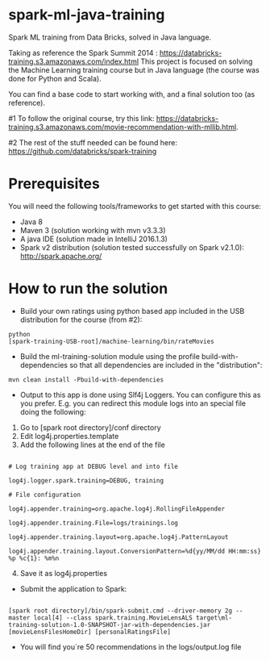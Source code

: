 # spark-ml-java-training
Spark ML training from Data Bricks, solved in Java language.

Taking as reference the Spark Summit 2014 : https://databricks-training.s3.amazonaws.com/index.html This project is focused on solving the Machine Learning training course but in Java language (the course was done for Python and Scala).

You can find a base code to start working with, and a final solution too (as reference).

#1 To follow the original course, try this link: https://databricks-training.s3.amazonaws.com/movie-recommendation-with-mllib.html.

#2 The rest of the stuff needed can be found here: https://github.com/databricks/spark-training

# Prerequisites

You will need the following tools/frameworks to get started with this course:

* Java 8
* Maven 3 (solution working with mvn v3.3.3)
* A java IDE (solution made in IntelliJ 2016.1.3)
* Spark v2 distribution (solution tested successfully on Spark v2.1.0): http://spark.apache.org/

# How to run the solution
* Build your own ratings using python based app included in the USB distribution for the course (from #2):

<code>python [spark-training-USB-root]/machine-learning/bin/rateMovies</code>

* Build the ml-training-solution module using the profile build-with-dependencies so that all dependencies are included in the "distribution":

<code>mvn clean install -Pbuild-with-dependencies</code>

* Output to this app is done using Slf4j Loggers. You can configure this as you prefer. E.g. you can redirect this module logs into an special file doing the following:
1. Go to [spark root directory]/conf directory
2. Edit log4j.properties.template
3. Add the following lines at the end of the file

<code>
# Log training app at DEBUG level and into file
</code>
<code>
log4j.logger.spark.training=DEBUG, training
</code>

<code>
# File configuration
</code>
<code>
log4j.appender.training=org.apache.log4j.RollingFileAppender
</code>
<code>
log4j.appender.training.File=logs/trainings.log
</code>
<code>
log4j.appender.training.layout=org.apache.log4j.PatternLayout
</code>
<code>
log4j.appender.training.layout.ConversionPattern=%d{yy/MM/dd HH:mm:ss} %p %c{1}: %m%n
</code>

4. Save it as log4j.properties

* Submit the application to Spark:

<code>
[spark root directory]/bin/spark-submit.cmd --driver-memory 2g --master local[4] --class spark.training.MovieLensALS target\ml-training-solution-1.0-SNAPSHOT-jar-with-dependencies.jar [movieLensFilesHomeDir] [personalRatingsFile]
</code>

* You will find you´re 50 recommendations in the logs/output.log file
